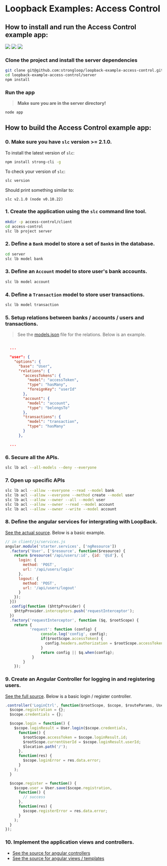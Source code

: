 # Loopback Examples: Access Control

## How to install and run the Access Control example app:

![](screenshots/screenshot-1.png?raw=true)
![](screenshots/screenshot-2.png?raw=true)
![](screenshots/screenshot-3.png?raw=true)

### Clone the project and install the server dependencies

```sh
git clone git@github.com:strongloop/loopback-example-access-control.git
cd loopback-example-access-control/server
npm install
```

### Run the app

> **Make sure you are in the server directory!**

```sh
node app
```

## How to build the Access Control example app:

### 0. Make sure you have `slc` version **>= 2.1.0**.

To install the latest version of `slc`:

```sh
npm install strong-cli -g
```

To check your version of `slc`:

```sh
slc version
```

Should print something similar to:

```
slc v2.1.0 (node v0.10.22)
```

### 1. Create the application using the `slc` command line tool.

```sh
mkdir -p access-control/client
cd access-control
slc lb project server
```

### 2. Define a `Bank` model to store a set of `Bank`s in the database.

```sh
cd server
slc lb model bank
```

### 3. Define an `Account` model to store user's bank accounts.

```sh
slc lb model account
```

### 4. Define a `Transaction` model to store user transactions.

```sh
slc lb model transaction
```

### 5. Setup relations between banks / accounts / users and transactions.

> See the [models.json](https://github.com/strongloop/loopback-example-access-control/blob/master/server/models.json#L20) file for the relations. Below is an example.

```JSON

  ...

  "user": {
    "options": {
      "base": "User",
      "relations": {
        "accessTokens": {
          "model": "accessToken",
          "type": "hasMany",
          "foreignKey": "userId"
        },
        "account": {
          "model": "account",
          "type": "belongsTo"
        },
        "transactions": {
          "model": "transaction",
          "type": "hasMany"
        }
      },

  ...

```

### 6. Secure all the APIs.

```sh
slc lb acl --all-models --deny --everyone
```

### 7. Open up specific APIs

```sh
slc lb acl --allow --everyone --read --model bank
slc lb acl --allow --everyone --method create --model user
slc lb acl --allow --owner --all --model user
slc lb acl --allow --owner --read --model account
slc lb acl --allow --owner --write --model account
```

### 8. Define the angular services for intergrating with LoopBack.

[See the actual source](https://github.com/strongloop/loopback-example-access-control/blob/master/client/js/services.js). Below is a basic example.

```js
// in client/js/services.js
angular.module('starter.services', ['ngResource'])
  .factory('User', ['$resource', function($resource) {
    return $resource('/api/users/:id', {id: '@id'}, {
      login: {
        method: 'POST',
        url: '/api/users/login'
      },
      logout: {
        method: 'POST',
        url: '/api/users/logout'
      }
    });
  }])
  .config(function ($httpProvider) {
    $httpProvider.interceptors.push('requestInterceptor');
  })
  .factory('requestInterceptor', function ($q, $rootScope) {
    return {
           'request': function (config) {
                console.log('config', config);
                if($rootScope.accessToken) {
                  config.headers.authorization = $rootScope.accessToken;
                }
                return config || $q.when(config);
            }
        }
    });
```

### 9. Create an Angular Controller for logging in and registering users.

[See the full source](https://github.com/strongloop/loopback-example-access-control/blob/master/client/js/controllers.js#L29). Below is a basic login / register controller.

```js
.controller('LoginCtrl', function($rootScope, $scope, $routeParams, User, $location) {
  $scope.registration = {};
  $scope.credentials = {};

  $scope.login = function() {
    $scope.loginResult = User.login($scope.credentials,
      function() {
        $rootScope.accessToken = $scope.loginResult.id;
        $rootScope.currentUserId = $scope.loginResult.userId;
        $location.path('/');
      },
      function(res) {
        $scope.loginError = res.data.error;
      }
    );
  }

  $scope.register = function() {
    $scope.user = User.save($scope.registration,
      function() {
        // success
      },
      function(res) {
        $scope.registerError = res.data.error;
      }
    );
  }
});
```

### 10. Implement the application views and controllers.

 - [See the source for angular controllers](https://github.com/strongloop/loopback-example-access-control/blob/master/client/js/controllers.js)
 - [See the source for angular views / templates](https://github.com/strongloop/loopback-example-access-control/tree/master/client/templates)
